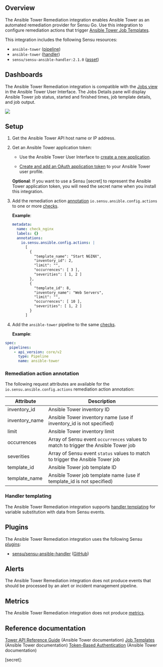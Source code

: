 ## Overview

<!-- Sensu Integration description; supports markdown -->

The Ansible Tower Remediation integration enables Ansible Tower as an automated remediation provider for Sensu Go. Use this integration to configure remediation actions that trigger [Ansible Tower Job Templates][ansible-tower-job-templates].

<!-- Provide a high level overview of the integration contents (e.g. checks, filters, mutators, handlers, assets, etc) -->

This integration includes the following Sensu resources:

* `ansible-tower` ([pipeline])
* `ansible-tower` ([handler])
* `sensu/sensu-ansible-handler:2.1.0` ([asset])

## Dashboards

<!-- List of supported dashboards w/ screenshots (supports png, jpeg, and gif images; relative paths only; e.g. `![](img/dashboard-1.png)` )-->

The Ansible Tower Remediation integration is compatible with the [Jobs view][ansible-tower-jobs-dashboard] in the Ansible Tower User Interface. The Jobs Details pane will display Ansible Tower job status, started and finished times, job template details, and job output.

![](img/job-dashboard.png)

## Setup

<!-- Sensu Integration setup instructions, including Sensu agent configuration and external component configuration -->
<!-- EXAMPLE: what configuration (if any) is required in a third-party service to enable monitoring? -->

1. Get the Ansible Tower API host name or IP address.

1. Get an Ansible Tower application token:

   - Use the Ansible Tower User Interface to [create a new application][ansible-tower-application].

   - [Create and add an OAuth application token][ansible-tower-app-token] to your Ansible Tower user profile.

   **Optional**: If you want to use a Sensu [secret] to represent the Ansible Tower application token, you will need the secret name when you install this integration.

1. Add the remediation action [annotation] `io.sensu.ansible.config.actions` to one or more [checks].

   **Example**:

   ```yaml
   metadata:
     name: check_nginx
     labels: {}
     annotations:
       io.sensu.ansible.config.actions: |
         [
           {
             "template_name": "Start NGINX",
             "inventory_id": 2,
             "limit": "",
             "occurrences": [ 3 ],
             "severities": [ 1, 2 ]
           },
           {
             "template_id": 8,
             "inventory_name": "Web Servers",
             "limit": "",
             "occurrences": [ 10 ],
             "severities": [ 1, 2 ]
           }
         ]
   ```

1. Add the `ansible-tower` pipeline to the same [checks].
   
   **Example**:

  ```yaml
  spec:
    pipelines:
      - api_version: core/v2
        type: Pipeline
        name: ansible-tower
  ```

### Remediation action annotation

The following request attributes are available for the `io.sensu.ansible.config.actions` remediation action annotation:

Attribute      | Description
-------------- | -----------
inventory_id   | Ansible Tower inventory ID
inventory_name | Ansible Tower inventory name (use if inventory_id is not specified)
limit          | Ansible Tower inventory limit
occurrences    | Array of Sensu event `occurrences` values to match to trigger the Ansible Tower job
severities     | Array of Sensu event `status` values to match to trigger the Ansible Tower job
template_id    | Ansible Tower job template ID
template_name  | Ansible Tower job template name (use if template_id is not specified)

### Handler templating

The Ansible Tower Remediation integration supports [handler templating][handler-templating] for variable substitution with data from Sensu events.

## Plugins

<!-- Links to any Sensu Integration dependencies (i.e. Sensu Plugins) -->

The Ansible Tower Remediation integration uses the following Sensu [plugins]:

- [sensu/sensu-ansible-handler][sensu-ansible-handler-bonsai] ([GitHub][sensu-ansible-handler-github])

## Alerts

<!-- List of all alerts generated by this integration. -->

The Ansible Tower Remediation integration does not produce events that should be processed by an alert or incident management pipeline.

## Metrics

<!-- List of all metrics or events collected by this integration. -->

The Ansible Tower Remediation integration does not produce [metrics].

## Reference documentation

<!-- Please provide links to any relevant reference documentation to help users learn more and/or troubleshoot this integration; specifically including any third-party software documentation. -->

[Tower API Reference Guide][ansible-tower-api-reference] (Ansible Tower documentation)
[Job Templates][ansible-tower-job-templates] (Ansible Tower documentation)
[Token-Based Authentication][ansible-tower-auth-guide] (Ansible Tower documentation)


<!-- Links -->
[checks]: https://docs.sensu.io/sensu-go/latest/observability-pipeline/observe-schedule/checks/
[asset]: https://docs.sensu.io/sensu-go/latest/plugins/assets/
[subscriptions]: https://docs.sensu.io/sensu-go/latest/observability-pipeline/observe-schedule/subscriptions/
[agents]: https://docs.sensu.io/sensu-go/latest/observability-pipeline/observe-schedule/agent/
[annotation]: https://docs.sensu.io/sensu-go/latest/observability-pipeline/observe-schedule/agent/#general-configuration-flags
[plugins]: https://docs.sensu.io/sensu-go/latest/plugins/
[metrics]: https://docs.sensu.io/sensu-go/latest/observability-pipeline/observe-schedule/metrics/
[pipeline]: https://docs.sensu.io/sensu-go/latest/observability-pipeline/observe-process/pipelines/
[handler]: https://docs.sensu.io/sensu-go/latest/observability-pipeline/observe-process/handlers/
[tokens]: https://docs.sensu.io/sensu-go/latest/observability-pipeline/observe-schedule/tokens/
[handler-templating]: https://docs.sensu.io/sensu-go/latest/observability-pipeline/observe-process/handler-templates/
[sensu-plus]: https://sensu.io/features/analytics
[sensu-ansible-handler-bonsai]: https://bonsai.sensu.io/assets/sensu/sensu-ansible-handler
[sensu-ansible-handler-github]: https://github.com/sensu/sensu-ansible-handler
[ansible-tower-job-templates]: https://docs.ansible.com/ansible-tower/latest/html/userguide/job_templates.html
[ansible-tower-jobs-dashboard]: https://docs.ansible.com/ansible-tower/latest/html/userguide/jobs.html
[ansible-tower-application]: https://docs.ansible.com/ansible-tower/latest/html/userguide/applications_auth.html#create-a-new-application
[ansible-tower-app-token]: https://docs.ansible.com/ansible-tower/latest/html/userguide/applications_auth.html#add-tokens
[ansible-tower-api-reference]: https://docs.ansible.com/ansible-tower/latest/html/towerapi/api_ref.html
[ansible-tower-auth-guide]: https://docs.ansible.com/ansible-tower/latest/html/administration/oauth2_token_auth.html
[secret]: 

